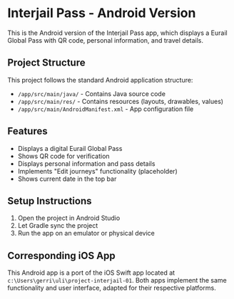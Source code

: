 # Interjail Pass - Android Version

This is the Android version of the Interjail Pass app, which displays a Eurail Global Pass with QR code, personal information, and travel details.

## Project Structure

This project follows the standard Android application structure:

- `/app/src/main/java/` - Contains Java source code
- `/app/src/main/res/` - Contains resources (layouts, drawables, values)
- `/app/src/main/AndroidManifest.xml` - App configuration file

## Features

- Displays a digital Eurail Global Pass
- Shows QR code for verification
- Displays personal information and pass details
- Implements "Edit journeys" functionality (placeholder)
- Shows current date in the top bar

## Setup Instructions

1. Open the project in Android Studio
2. Let Gradle sync the project
3. Run the app on an emulator or physical device

## Corresponding iOS App

This Android app is a port of the iOS Swift app located at `c:\Users\gerri\uli\project-interjail-01`. Both apps implement the same functionality and user interface, adapted for their respective platforms.
